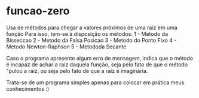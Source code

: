 # funcao-zero
Usa de métodos para chegar a valores próximos de uma raiz em uma função
Para isso, tem-se à disposição os métodos:
  1 - Metodo da Bisseccao
  2 - Metodo da Falsa Posicao
  3 - Metodo do Ponto Fixo
  4 - Metodo Newton-Raphson
  5 - Metododa Secante
  
  Caso o programa apresente algum erro de mensagem, indica que o método é incapaz de achar 
  a raíz daquela função, seja pelo fato de que o método "pulou a raíz, ou seja pelo fato
  de que a raíz é imaginária.
  
  Trata-se de um programa simples apenas para colocar em prática meus conhecimentos :)
